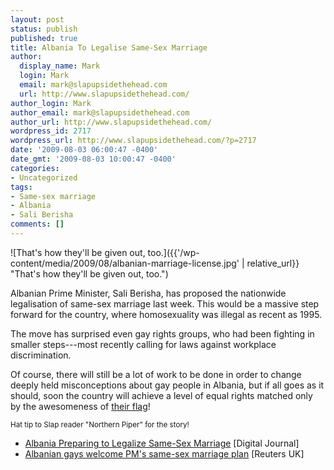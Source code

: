 ```yaml
---
layout: post
status: publish
published: true
title: Albania To Legalise Same-Sex Marriage
author:
  display_name: Mark
  login: Mark
  email: mark@slapupsidethehead.com
  url: http://www.slapupsidethehead.com/
author_login: Mark
author_email: mark@slapupsidethehead.com
author_url: http://www.slapupsidethehead.com/
wordpress_id: 2717
wordpress_url: http://www.slapupsidethehead.com/?p=2717
date: '2009-08-03 06:00:47 -0400'
date_gmt: '2009-08-03 10:00:47 -0400'
categories:
- Uncategorized
tags:
- Same-sex marriage
- Albania
- Sali Berisha
comments: []
---
```

![That's how they'll be given out, too.]({{'/wp-content/media/2009/08/albanian-marriage-license.jpg' | relative_url}} "That's how they'll be given out, too.")

Albanian Prime Minister, Sali Berisha, has proposed the nationwide legalisation of same-sex marriage last week. This would be a massive step forward for the country, where homosexuality was illegal as recent as 1995.

The move has surprised even gay rights groups, who had been fighting in smaller steps---most recently calling for laws against workplace discrimination.

Of course, there will still be a lot of work to be done in order to change deeply held misconceptions about gay people in Albania, but if all goes as it should, soon the country will achieve a level of equal rights matched only by the awesomeness of [their flag](http://en.wikipedia.org/wiki/Flag_of_Albania "Hey, Adil should see this!")!

<small>Hat tip to Slap reader "Northern Piper" for the story!</small>

- [Albania Preparing to Legalize Same-Sex Marriage](http://www.digitaljournal.com/article/276736) [Digital Journal]
- [Albanian gays welcome PM's same-sex marriage plan](http://uk.reuters.com/article/idUKTRE56U49G20090731) [Reuters UK]
